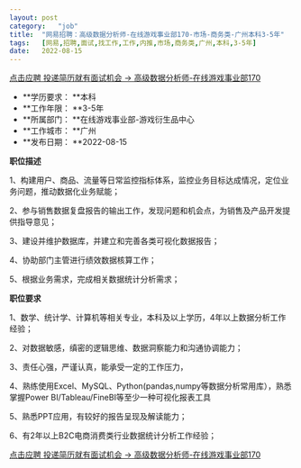 ```yaml
---
layout:	post
category:	"job"
title:	"网易招聘：高级数据分析师-在线游戏事业部170-市场-商务类-广州本科3-5年"
tags:	[网易,招聘,面试,找工作,工作,内推,市场,商务类,广州,本科,3-5年]
date:	2022-08-15
---
```


[点击应聘 投递简历就有面试机会 ->  高级数据分析师-在线游戏事业部170](http://mobile.bole.netease.com/bole/boleDetail?id=41556&employeeId=346f03c3cda5f04c&key=all)



- **学历要求： **本科
- **工作年限： **3-5年
- **所属部门： **在线游戏事业部-游戏衍生品中心
- **工作城市： **广州
- **发布日期： **2022-08-15



**职位描述**

1、构建用户、商品、流量等日常监控指标体系，监控业务目标达成情况，定位业务问题，推动数据化业务赋能；

2、参与销售数据复盘报告的输出工作，发现问题和机会点，为销售及产品开发提供指导意见；

3、建设并维护数据库，并建立和完善各类可视化数据报告；

4、协助部门主管进行绩效数据核算工作；

5、根据业务需求，完成相关数据统计分析需求；



**职位要求**

1、数学、统计学、计算机等相关专业，本科及以上学历，4年以上数据分析工作经验；

2、对数据敏感，缜密的逻辑思维、数据洞察能力和沟通协调能力；

3、责任心强，严谨认真，能承受一定的工作压力， 

4、熟练使用Excel、MySQL、Python(pandas,numpy等数据分析常用库），熟悉掌握Power BI/Tableau/FineBI等至少一种可视化报表工具

5、熟悉PPT应用，有较好的报告呈现及解读能力；

6、有2年以上B2C电商消费类行业数据统计分析工作经验；



[点击应聘 投递简历就有面试机会 ->  高级数据分析师-在线游戏事业部170](http://mobile.bole.netease.com/bole/boleDetail?id=41556&employeeId=346f03c3cda5f04c&key=all)